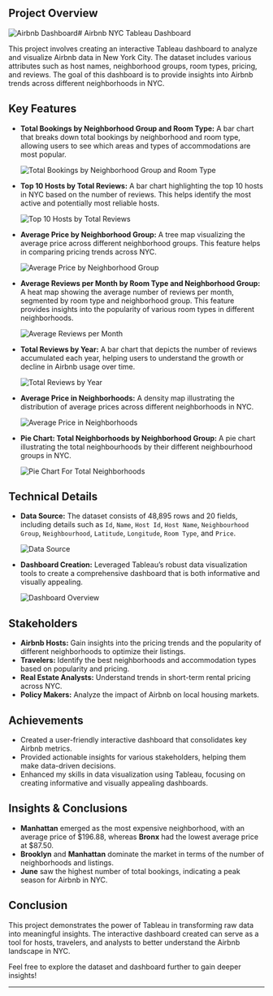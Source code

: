## Project Overview

![Airbnb Dashboard](https://github.com/user-attachments/assets/15d71709-32ea-4ce3-988b-824bad1afd8f)# Airbnb NYC Tableau Dashboard

This project involves creating an interactive Tableau dashboard to analyze and visualize Airbnb data in New York City. The dataset includes various attributes such as host names, neighborhood groups, room types, pricing, and reviews. The goal of this dashboard is to provide insights into Airbnb trends across different neighborhoods in NYC.

## Key Features

- **Total Bookings by Neighborhood Group and Room Type:** A bar chart that breaks down total bookings by neighborhood and room type, allowing users to see which areas and types of accommodations are most popular.
  
  ![Total Bookings by Neighborhood Group and Room Type](https://github.com/user-attachments/assets/ffd4b1f6-2122-40c7-8010-d78f16112085)


- **Top 10 Hosts by Total Reviews:** A bar chart highlighting the top 10 hosts in NYC based on the number of reviews. This helps identify the most active and potentially most reliable hosts.
  
  ![Top 10 Hosts by Total Reviews](https://github.com/user-attachments/assets/8986b86f-08a7-4021-b836-cefa70c3d580)


- **Average Price by Neighborhood Group:** A tree map visualizing the average price across different neighborhood groups. This feature helps in comparing pricing trends across NYC.
  
  ![Average Price by Neighborhood Group](https://github.com/user-attachments/assets/5e0fae4f-57e6-4d8e-914c-27ce9312ede9)


- **Average Reviews per Month by Room Type and Neighborhood Group:** A heat map showing the average number of reviews per month, segmented by room type and neighborhood group. This feature provides insights into the popularity of various room types in different neighborhoods.
  
  ![Average Reviews per Month](https://github.com/user-attachments/assets/19474107-6a90-4760-b5bd-4185e1b9408e)


- **Total Reviews by Year:** A bar chart that depicts the number of reviews accumulated each year, helping users to understand the growth or decline in Airbnb usage over time.
  
  ![Total Reviews by Year](https://github.com/user-attachments/assets/7fb96234-8aea-4894-8eb3-20d501001689)


- **Average Price in Neighborhoods:** A density map illustrating the distribution of average prices across different neighborhoods in NYC.
  
  ![Average Price in Neighborhoods](https://github.com/user-attachments/assets/acfa8ac7-f4b9-4c59-af9a-0b4496916e94)

- **Pie Chart: Total Neighborhoods by Neighborhood Group:** A pie chart illustrating the total neighbourhoods by their different neighbourhood groups in NYC.
  
  ![Pie Chart For Total Neighborhoods](https://github.com/user-attachments/assets/dfbe90b3-3a0d-4e22-95d3-46cd00c37ad9)



## Technical Details

- **Data Source:** The dataset consists of 48,895 rows and 20 fields, including details such as `Id`, `Name`, `Host Id`, `Host Name`, `Neighbourhood Group`, `Neighbourhood`, `Latitude`, `Longitude`, `Room Type`, and `Price`.
  
  ![Data Source](https://github.com/user-attachments/assets/d46ad649-f849-46ac-9055-d48fe4b51874)


- **Dashboard Creation:** Leveraged Tableau’s robust data visualization tools to create a comprehensive dashboard that is both informative and visually appealing.
  
  ![Dashboard Overview](https://github.com/user-attachments/assets/1c80fcb3-8efb-4d33-91ec-89794feefd19)


## Stakeholders

- **Airbnb Hosts:** Gain insights into the pricing trends and the popularity of different neighborhoods to optimize their listings.
- **Travelers:** Identify the best neighborhoods and accommodation types based on popularity and pricing.
- **Real Estate Analysts:** Understand trends in short-term rental pricing across NYC.
- **Policy Makers:** Analyze the impact of Airbnb on local housing markets.

## Achievements

- Created a user-friendly interactive dashboard that consolidates key Airbnb metrics.
- Provided actionable insights for various stakeholders, helping them make data-driven decisions.
- Enhanced my skills in data visualization using Tableau, focusing on creating informative and visually appealing dashboards.

## Insights & Conclusions

- **Manhattan** emerged as the most expensive neighborhood, with an average price of $196.88, whereas **Bronx** had the lowest average price at $87.50.
- **Brooklyn** and **Manhattan** dominate the market in terms of the number of neighborhoods and listings.
- **June** saw the highest number of total bookings, indicating a peak season for Airbnb in NYC.

## Conclusion

This project demonstrates the power of Tableau in transforming raw data into meaningful insights. The interactive dashboard created can serve as a tool for hosts, travelers, and analysts to better understand the Airbnb landscape in NYC.

Feel free to explore the dataset and dashboard further to gain deeper insights!

---
